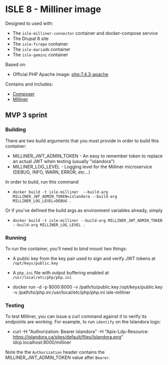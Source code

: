 # ISLE 8 - Milliner image

Designed to used with:

* The `isle-milliner-connector` container and docker-compose service
* The Drupal 8 site
* The `isle-fcrepo` container
* The `isle-mariadb` container
* The `isle-gemini` container

Based on:

* Official PHP Apache image: [php:7.4.3-apache](https://hub.docker.com/layers/php/library/php/7.4.3-apache/images/sha256-48dde1707d7dca2b701aa230344c58cb8ec5b0ce8e9dbceced65bec5ccd7d1d0?context=explore)

Contains and includes:

* [Composer](https://getcomposer.org/)
* [Milliner](https://github.com/Islandora/Crayfish/tree/dev/Milliner)

## MVP 3 sprint

### Building

There are two build arguments that you must provide in order to build this container:

* MILLINER_JWT_ADMIN_TOKEN - An easy to remember token to replace an actual JWT when testing (usually "islandora")
* MILLINER_LOG_LEVEL - Logging level for the Milliner microservice (DEBUG, INFO, WARN, ERROR, etc...)

In order to build, run this command

* `docker build -t isle-milliner  --build-arg MILLINER_JWT_ADMIN_TOKEN=islandora --build-arg MILLINER_LOG_LEVEL=DEBUG .`

Or if you've defined the build args as environment variables already, simply

* `docker build -t isle-milliner --build-arg MILLINER_JWT_ADMIN_TOKEN --build-arg MILLINER_LOG_LEVEL .`

### Running

To run the container, you'll need to bind mount two things:

* A public key from the key pair used to sign and verify JWT tokens at `/opt/keys/public.key`
* A `php.ini` file with output buffering enabled at `/usr/local/etc/php/php.ini`

* docker run -d -p 8000:8000 -v /path/to/public.key:/opt/keys/public.key -v /path/to/php.ini:/usr/local/etc/php/php.ini isle-milliner

### Testing

To test Milliner, you can issue a curl command against it to verify its endpoints are working.  For example, to run `identify` on the Islandora logo:

* curl -H "Authorization: Bearer islandora" -H "Apix-Ldp-Resource: https://islandora.ca/sites/default/files/Islandora.png" idcp.localhost:8000/milliner

Note the the `Authorization` header contains the MILLINER_JWT_ADMIN_TOKEN value after `Bearer`.
